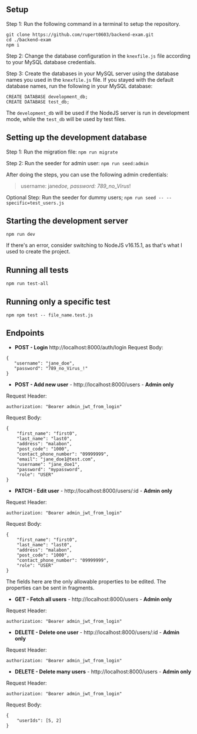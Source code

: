 ## Setup

Step 1: Run the following command in a terminal to setup the repository.

```
git clone https://github.com/rupert0603/backend-exam.git
cd ./backend-exam
npm i
```

Step 2: Change the database configuration in the `knexfile.js` file according to your MySQL database credentials.

Step 3: Create the databases in your MySQL server using the database names you used in the `knexfile.js` file. If you stayed with the default database names, run the following in your MySQL database:

```
CREATE DATABASE development_db;
CREATE DATABASE test_db;
```

The `development_db` will be used if the NodeJS server is run in development mode, while the `test_db` will be used by test files.

## Setting up the development database

Step 1: Run the migration file:
`npm run migrate`

Step 2: Run the seeder for admin user:
`npm run seed:admin`

After doing the steps, you can use the following admin credentials:

> username: jane*doe,
> password: 789_no_Virus*!

Optional Step: Run the seeder for dummy users;
`npm run seed -- --specific=test_users.js`

## Starting the development server

```
npm run dev
```

If there's an error, consider switching to NodeJS v16.15.1, as that's what I used to create the project.

## Running all tests

```
npm run test-all
```

## Running only a specific test

```
npm npm test -- file_name.test.js
```

## Endpoints

- **POST - Login** http://localhost:8000/auth/login
  Request Body:

```
{
   "username": "jane_doe",
   "password": "789_no_Virus_!"
}
```

- **POST - Add new user** - http://localhost:8000/users - **Admin only**

Request Header:

```
authorization: "Bearer admin_jwt_from_login"
```

Request Body:

```
{
    "first_name": "first0",
    "last_name": "last0",
    "address": "malabon",
    "post_code": "1000",
    "contact_phone_number": "09999999",
    "email": "jane_doe1@test.com",
    "username": "jane_doe1",
    "password": "mypassword",
    "role": "USER"
}
```

- **PATCH - Edit user** - http://localhost:8000/users/:id - **Admin only**

Request Header:

```
authorization: "Bearer admin_jwt_from_login"
```

Request Body:

```
{
    "first_name": "first0",
    "last_name": "last0",
    "address": "malabon",
    "post_code": "1000",
    "contact_phone_number": "09999999",
    "role": "USER"
}
```

The fields here are the only allowable properties to be edited. The properties can be sent in fragments.

- **GET - Fetch all users** - http://localhost:8000/users - **Admin only**

Request Header:

```
authorization: "Bearer admin_jwt_from_login"
```

- **DELETE - Delete one user** - http://localhost:8000/users/:id - **Admin only**

Request Header:

```
authorization: "Bearer admin_jwt_from_login"
```

- **DELETE - Delete many users** - http://localhost:8000/users - **Admin only**

Request Header:

```
authorization: "Bearer admin_jwt_from_login"
```

Request Body:

```
{
    "userIds": [5, 2]
}
```

